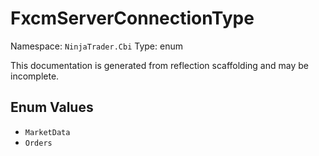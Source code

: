 # FxcmServerConnectionType

Namespace: `NinjaTrader.Cbi`
Type: enum

This documentation is generated from reflection scaffolding and may be incomplete.

## Enum Values
- `MarketData`
- `Orders`
